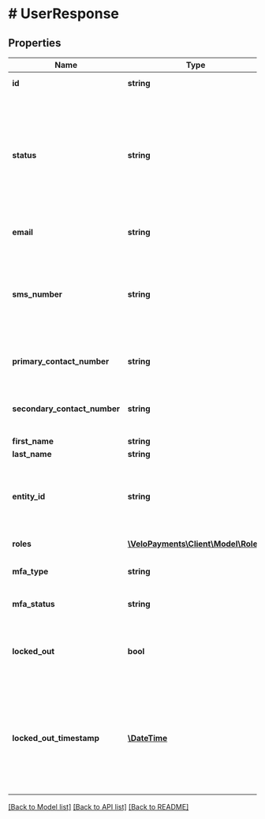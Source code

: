 # # UserResponse

## Properties

Name | Type | Description | Notes
------------ | ------------- | ------------- | -------------
**id** | **string** | The id of the user | [optional] 
**status** | **string** | The status of the user when the user has been invited but not yet enrolled they will have a PENDING status | [optional] 
**email** | **string** | the email address of the user | [optional] 
**sms_number** | **string** | The phone number of a device that the user can receive sms messages on | [optional] 
**primary_contact_number** | **string** | The main contact number for the user | [optional] 
**secondary_contact_number** | **string** | The secondary contact number for the user | [optional] 
**first_name** | **string** |  | [optional] 
**last_name** | **string** |  | [optional] 
**entity_id** | **string** | The payorId or payeeId or null if the user is not a payor or payee user | [optional] 
**roles** | [**\VeloPayments\Client\Model\Role[]**](Role.md) | The role(s) for the user | [optional] 
**mfa_type** | **string** | The type of the MFA device | [optional] 
**mfa_status** | **string** | The status of the MFA device | [optional] 
**locked_out** | **bool** | If true the user is currently locked out and unable to log in | [optional] 
**locked_out_timestamp** | [**\DateTime**](\DateTime.md) | A timestamp showing when the user was locked out If null then the user is not currently locked out | [optional] 

[[Back to Model list]](../../README.md#documentation-for-models) [[Back to API list]](../../README.md#documentation-for-api-endpoints) [[Back to README]](../../README.md)


